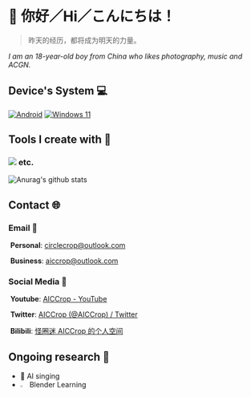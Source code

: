 # 👋 你好／Hi／こんにちは！ 

> 昨天的经历，都将成为明天的力量。

*I am an 18-year-old boy from China who likes photography, music and ACGN.*

## Device's System 💻
[![Android](https://img.shields.io/badge/Android%2013-3DDC84?style=for-the-badge&logo=android&logoColor=white)](https://www.android.com/android-13/)  [![Windows 11](https://img.shields.io/badge/Windows%2011-%230079d5.svg?style=for-the-badge&logo=Windows%2011&logoColor=white)](https://www.microsoft.com/windows/windows-11)

## Tools I create with 🔧
### <img src="https://skillicons.dev/icons?i=pr,ae,ps,au,blender,github"> **etc.** 

![Anurag's github stats](https://github-readme-stats.vercel.app/api?username=CircleCrop&count_private=true&show_icons=true&theme=tokyonight) 

## Contact 🌐

### Email 📧

​	**Personal**: [circlecrop@outlook.com](mailto:circlecrop@outlook.com)

​	**Business**: [aiccrop@outlook.com](mailto:aiccrop@outlook.com)

### Social Media 📱

​	**Youtube**: [AICCrop - YouTube](https://www.youtube.com/@aiccrop)

​	**Twitter**: [AICCrop (@AICCrop) / Twitter](https://twitter.com/AICCrop)

​	**Bilibili**: [怪圈迷 AICCrop 的个人空间](https://space.bilibili.com/10540662)

## Ongoing research 🔭

- 🤖 AI singing
- <img src="https://cdn.jsdelivr.net/gh/tandpfun/skill-icons@latest/icons/Blender-Dark.svg" width="3%" height="3%"> Blender Learning
